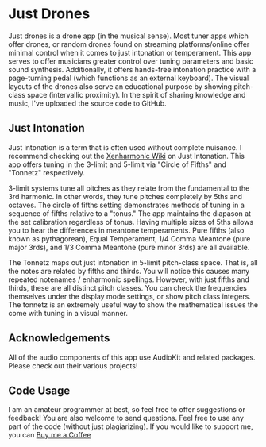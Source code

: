 #  Just Drones

Just drones is a drone app (in the musical sense). Most tuner apps which offer drones, or random drones found on 
streaming platforms/online offer minimal control when it comes to just intonation or temperament. This app serves to
offer musicians greater control over tuning parameters and basic sound synthesis. Additionally, it offers hands-free 
intonation practice with a page-turning pedal (which functions as an external keyboard). The visual layouts of the drones 
also serve an educational purpose by showing pitch-class space (intervallic proximity). In the spirit of sharing knowledge 
and music, I've uploaded the source code to GitHub.

## Just Intonation

Just intonation is a term that is often used without complete nuisance. I recommend checking out the
 [Xenharmonic Wiki](https://en.xen.wiki/w/Just_intonation) on Just Intonation. 
 This app offers tuning in the 3-limit and 5-limit via "Circle of Fifths" and "Tonnetz" respectively.

3-limit systems tune all pitches as they relate from the fundamental to the 3rd harmonic. In other words, they tune
pitches completely by 5ths and octaves. The circle of fifths setting demonstrates methods of tuning in a sequence of 
fifths relative to a "tonus." The app maintains the diapason at the set calibration regardless of tonus. Having multiple 
sizes of 5ths allows you to hear the differences in meantone temperaments. Pure fifths (also known as pythagorean), Equal 
Temperament, 1/4 Comma Meantone (pure major 3rds), and 1/3 Comma Meantone (pure minor 3rds) are all available.

The Tonnetz maps out just intonation in 5-limit pitch-class space. That is, all the notes are related by fifths and thirds.
You will notice this causes many repeated notenames / enharmonic spellings. However, with just fifths and thirds, these are
all distinct pitch classes. You can check the frequencies themselves under the display mode settings, or show 
pitch class integers. The tonnetz is an extremely useful way to show the mathematical issues the come with tuning in a 
visual manner.

## Acknowledgements

All of the audio components of this app use AudioKit and related packages. Please check out their various projects!

## Code Usage

I am an amateur programmer at best, so feel free to offer suggestions or feedback! You are also welcome to send questions.
Feel free to use any part of the code (without just plagiarizing). If you would like to support me, you can [Buy me a Coffee](https://buymeacoffee.com/poulioteli)
